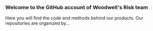 ### Welcome to the GitHub account of Woodwell's Risk team
Here you will find the code and methods behind our products.
Our repositories are organized by...
